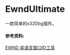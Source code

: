 # EwndUltimate

一款简单的x32Dbg插件。



#### 参考资料:

[EWND 易语言窗口ID工具](https://www.52pojie.cn/thread-396634-1-1.html)

